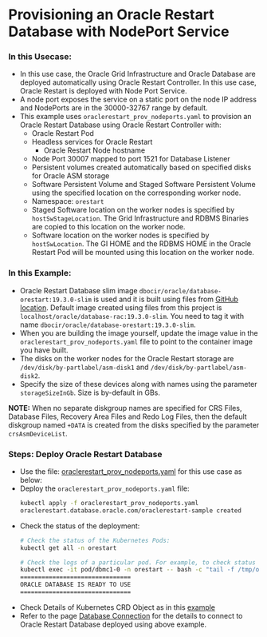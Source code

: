 # Provisioning an Oracle Restart Database with NodePort Service
### In this Usecase:
* In this use case, the Oracle Grid Infrastructure and Oracle Database are deployed automatically using Oracle Restart Controller. In this use case, Oracle Restart is deployed with Node Port Service.
* A node port exposes the service on a static port on the node IP address and NodePorts are in the 30000-32767 range by default.
* This example uses `oraclerestart_prov_nodeports.yaml` to provision an Oracle Restart Database using Oracle Restart Controller with:
  * Oracle Restart Pod
  * Headless services for Oracle Restart
    * Oracle Restart Node hostname
  * Node Port 30007 mapped to port 1521 for Database Listener
  * Persistent volumes created automatically based on specified disks for Oracle ASM storage
  * Software Persistent Volume and Staged Software Persistent Volume using the specified location on the corresponding worker node.
  * Namespace: `orestart`
  * Staged Software location on the worker nodes is specified by `hostSwStageLocation`. The Grid Infrastructure and RDBMS Binaries are copied to this location on the worker node.
  * Software location on the worker nodes is specified by `hostSwLocation`. The GI HOME and the RDBMS HOME in the Oracle Restart Pod will be mounted using this location on the worker node.

### In this Example:
  * Oracle Restart Database slim image `dbocir/oracle/database-orestart:19.3.0-slim` is used and it is built using files from [GitHub location](https://github.com/oracle/docker-images/tree/main/OracleDatabase/RAC/OracleRealApplicationClusters#building-oracle-rac-database-container-slim-image). Default image created using files from this project is `localhost/oracle/database-rac:19.3.0-slim`. You need to tag it with name `dbocir/oracle/database-orestart:19.3.0-slim`. 
  * When you are building the image yourself, update the image value in the `oraclerestart_prov_nodeports.yaml` file to point to the container image you have built. 
  * The disks on the worker nodes for the Oracle Restart storage are `/dev/disk/by-partlabel/asm-disk1` and `/dev/disk/by-partlabel/asm-disk2`. 
  * Specify the size of these devices along with names using the parameter `storageSizeInGb`. Size is by-default in GBs.

**NOTE:** When no separate diskgroup names are specified for CRS Files, Database Files, Recovery Area Files and Redo Log Files, then the default diskgroup named `+DATA` is created from the disks specified by the parameter `crsAsmDeviceList`.

### Steps: Deploy Oracle Restart Database 
* Use the file: [oraclerestart_prov_nodeports.yaml](./oraclerestart_prov_nodeports.yaml) for this use case as below:
* Deploy the `oraclerestart_prov_nodeports.yaml` file:
    ```sh
    kubectl apply -f oraclerestart_prov_nodeports.yaml
    oraclerestart.database.oracle.com/oraclerestart-sample created
    ```
* Check the status of the deployment:
    ```sh
    # Check the status of the Kubernetes Pods:    
    kubectl get all -n orestart

    # Check the logs of a particular pod. For example, to check status of pod "dbmc1-0":    
    kubectl exec -it pod/dbmc1-0 -n orestart -- bash -c "tail -f /tmp/orod/oracle_db_setup.log"
    ===============================
    ORACLE DATABASE IS READY TO USE
    ===============================
    ```
* Check Details of Kubernetes CRD Object as in this [example](./orestart_nodeport_object.txt)
* Refer to the page [Database Connection](./database_connection.md) for the details to connect to Oracle Restart Database deployed using above example.
